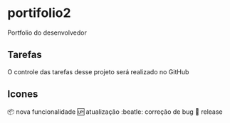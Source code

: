 # portifolio2
Portfolio do desenvolvedor

## Tarefas

O controle das tarefas desse projeto será realizado no GitHub
## Icones

:package: nova funcionalidade
:up: atualização
:beatle: correção de bug
:checkered_flag: release